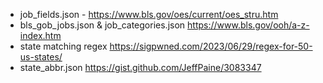 
- job_fields.json - https://www.bls.gov/oes/current/oes_stru.htm
- bls_gob_jobs.json & job_categories.json https://www.bls.gov/ooh/a-z-index.htm
- state matching regex https://sigpwned.com/2023/06/29/regex-for-50-us-states/
- state_abbr.json https://gist.github.com/JeffPaine/3083347